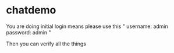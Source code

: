 # chatdemo

You are doing initial login means please use this
 " username: admin
   password: admin "

Then you can verify all the things
